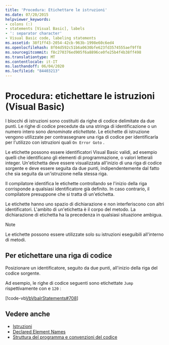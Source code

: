```yaml
---
title: 'Procedura: Etichettare le istruzioni'
ms.date: 07/20/2015
helpviewer_keywords:
- colons (:)
- statements [Visual Basic], labels
- ': separator character'
- Visual Basic code, labeling statements
ms.assetid: 38f1ff43-2054-42cb-963b-1998e60c6ed4
ms.openlocfilehash: 8f04d592c51b6a0630bfe623fd3574555aef9ff8
ms.sourcegitcommit: f8c270376ed905f6a8896ce0fe25b4f4b38ff498
ms.translationtype: MT
ms.contentlocale: it-IT
ms.lasthandoff: 06/04/2020
ms.locfileid: "84403213"
---
```

# <a name="how-to-label-statements-visual-basic"></a>Procedura: etichettare le istruzioni (Visual Basic)

I blocchi di istruzioni sono costituiti da righe di codice delimitate da due punti. Le righe di codice precedute da una stringa di identificazione o un numero intero sono *denominate etichettate*. Le etichette di istruzione vengono utilizzate per contrassegnare una riga di codice per identificarla per l'utilizzo con istruzioni quali `On Error Goto` .

Le etichette possono essere identificatori Visual Basic validi, ad esempio quelli che identificano gli elementi di programmazione, o valori letterali integer. Un'etichetta deve essere visualizzata all'inizio di una riga di codice sorgente e deve essere seguita da due punti, indipendentemente dal fatto che sia seguita da un'istruzione nella stessa riga.

Il compilatore identifica le etichette controllando se l'inizio della riga corrisponde a qualsiasi identificatore già definito. In caso contrario, il compilatore presuppone che si tratta di un'etichetta.

Le etichette hanno uno spazio di dichiarazione e non interferiscono con altri identificatori. L'ambito di un'etichetta è il corpo del metodo. La dichiarazione di etichetta ha la precedenza in qualsiasi situazione ambigua.

> [!NOTE]
> Le etichette possono essere utilizzate solo su istruzioni eseguibili all'interno di metodi.

## <a name="to-label-a-line-of-code"></a>Per etichettare una riga di codice

Posizionare un identificatore, seguito da due punti, all'inizio della riga del codice sorgente.

Ad esempio, le righe di codice seguenti sono etichettate `Jump` rispettivamente con e `120` :

[!code-vb[VbVbalrStatements#708](~/samples/snippets/visualbasic/VS_Snippets_VBCSharp/VbVbalrStatements/VB/Class1.vb#708)]

## <a name="see-also"></a>Vedere anche

- [Istruzioni](../language-features/statements.md)
- [Declared Element Names](../language-features/declared-elements/declared-element-names.md)
- [Struttura del programma e convenzioni del codice](program-structure-and-code-conventions.md)
